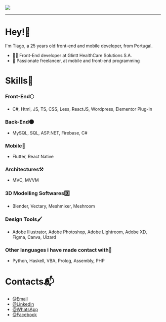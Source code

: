 ![](https://github.com/tiagofls/mythings/blob/main/text.gif)
___
<h1> Hey!👋 </h1> 
I'm Tiago, a 25 years old front-end and mobile developer, from Portugal.


<div>
  <ul>
    <li>🧑‍💻 Front-End developer at Glintt HealthCare Solutions S.A.</li>
    <li>🥷 Passionate freelancer, at mobile and front-end programming</li>
  </ul>
</div>

<h1> Skills🦾 </h1>
<h3>Front-End🌕</h3>
<ul>
  <li>C#, Html, JS, TS, CSS, Less, ReactJS, Wordpress, Elementor Plug-In</li>
</ul>
<h3>Back-End🌑</h3>
<ul>
  <li>MySQL, SQL, ASP.NET, Firebase, C#</li>
</ul>
<h3>Mobile📱</h3>
<ul>
  <li>Flutter, React Native</li>
</ul>
<h3>Architectures⚒</h3>
<ul>
  <li>MVC, MVVM</li>
</ul>
<h3>3D Modelling Softwares3️⃣</h3>
<ul>
  <li>Blender, Vectary, Meshmixer, Meshroom</li>
</ul>
<h3>Design Tools🖌</h3>
<ul>
  <li>Adobe Illustrator, Adobe Photoshop, Adobe Lightroom, Adobe XD, Figma, Canva, Uizard</li>
</ul>
<h3>Other languages i have made contact with🎉</h3>
<ul>
  <li>Python, Haskell, VBA, Prolog, Assembly, PHP</li>
</ul>

<h1> Contacts📬 </h1>
<ul>
  <li>
    <a href="mailto:tiagosantos350@sapo.pt"> @Email </a>
  </li>
  <li>
    <a href="https://www.linkedin.com/in/tiago-santos-40b0541b7"> @LinkedIn </a>
  </li>
  <li>
    <a href="https://wa.me/351938765839" target="_blank">@WhatsApp</a>
  </li>
  <li>
    <a href="https://www.facebook.com/profile.php?id=100001843112604&sk=about" target="_blank">@Facebook</a>
  </li>
</ul>
